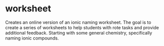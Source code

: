 # worksheet
Creates an online version of an ionic naming worksheet.
The goal is to create a series of worksheets to help students with rote tasks and provide additional feedback. Starting with some general chemistry, specifically naming ionic compounds.
